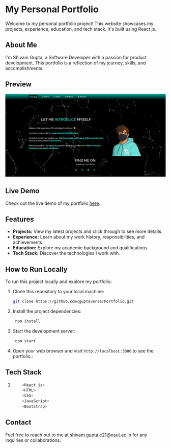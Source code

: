 # My Personal Portfolio

Welcome to my personal portfolio project! This website showcases my projects, experience, education, and tech stack. It's built using React.js.

## About Me

I'm Shivam Gupta, a Software Developer with a passion for product development. This portfolio is a reflection of my journey, skills, and accomplishments.

## Preview

![Portfolio Screenshot](src/images/readme1.JPG)

## Live Demo

Check out the live demo of my portfolio [here](https://guptaverse.netlify.app/).

## Features

- **Projects:** View my latest projects and click through to see more details.
- **Experience:** Learn about my work history, responsibilities, and achievements.
- **Education:** Explore my academic background and qualifications.
- **Tech Stack:** Discover the technologies I work with.

## How to Run Locally

To run this project locally and explore my portfolio:

1. Clone this repository to your local machine:

   ```bash
   git clone https://github.com/guptaverse/Portfolio.git
   ```
2. Install the project dependencies:

   ```bash
    npm install
   ```

3. Start the development server:

   ```bash
    npm start
   ```

4. Open your web browser and visit ``` http://localhost:3000 ``` to see the portfolio.:


## Tech Stack

1. 
    ```bash
        <React.js>
        <HTML>
        <CSS>
        <JavaScript>
        <Bootstrap>
    ```


  
## Contact
Feel free to reach out to me at [shivam.gupta.e21@nsut.ac.in](mailto:shivam.gupta.e21@nsut.ac.in) for any inquiries or collaborations.